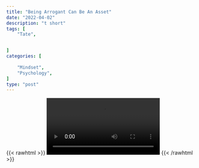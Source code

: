 ```yaml
---
title: "Being Arrogant Can Be An Asset"
date: "2022-04-02"
description: "t short"
tags: [
    "Tate",


]
categories: [
    
    "Mindset",
    "Psychology",
]
type: "post"
---
```

{{< rawhtml >}}
    <video width="auto" height="auto" controls>
        <source src="https://clips.dev00ps.com/Tate/WHAT%20I%20RESPECT%20THE%20MOST%20IN%20OTHER%20PEOPLE%20motivateyourself%20respectyourself.mp4" type="video/mp4"> 
    </video>
{{< /rawhtml >}}